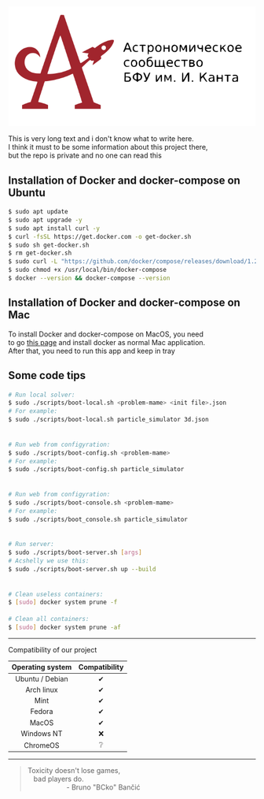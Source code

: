 <p align="center"><a href="https://astromodel.ru"><img alt="Astromodel" src="./configurator/static/images/logo.svg"></a></p>

This is very long text and i don't know what to write here. <br>
I think it must to be some information about this project there, <br>
but the repo is private and no one can read this <br>

## Installation of Docker and docker-compose on Ubuntu ##

```bash
$ sudo apt update
$ sudo apt upgrade -y
$ sudo apt install curl -y
$ curl -fsSL https://get.docker.com -o get-docker.sh
$ sudo sh get-docker.sh
$ rm get-docker.sh
$ sudo curl -L "https://github.com/docker/compose/releases/download/1.29.2/docker-compose-$(uname -s)-$(uname -m)" -o /usr/local/bin/docker-compose
$ sudo chmod +x /usr/local/bin/docker-compose
$ docker --version && docker-compose --version
```
## Installation of Docker and docker-compose on Mac ##
To install Docker and docker-compose on MacOS, you need<br>
to go [this page](https://docs.docker.com/docker-for-mac/install/)
and install docker as normal Mac application.<br>
After that, you need to run this app and keep in tray<br>

## Some code tips ##

```bash
# Run local solver:
$ sudo ./scripts/boot-local.sh <problem-mame> <init file>.json
# For example:
$ sudo ./scripts/boot-local.sh particle_simulator 3d.json


# Run web from configyration:
$ sudo ./scripts/boot-config.sh <problem-mame>
# For example:
$ sudo ./scripts/boot-config.sh particle_simulator


# Run web from configyration:
$ sudo ./scripts/boot-console.sh <problem-mame>
# For example:
$ sudo ./scripts/boot_console.sh particle_simulator


# Run server:
$ sudo ./scripts/boot-server.sh [args]
# Acshelly we use this:
$ sudo ./scripts/boot-server.sh up --build


# Clean useless containers:
$ [sudo] docker system prune -f

# Clean all containers:
$ [sudo] docker system prune -af
```


-----------------------------------------

Compatibility of our project

| **Operating system** | **Compatibility** |
|:--------------------:|:-----------------:|
|    Ubuntu / Debian   |          ✔       |
|      Arch linux      |          ✔       |
|         Mint         |          ✔       |
|        Fedora        |          ✔       |
|         MacOS        |          ✔       |
|      Windows NT      |          ❌       |
|       ChromeOS       |          ❔       |

-----------------------------------------

> Toxicity doesn't lose games, <br>
> &nbsp;&nbsp;&nbsp;bad players do. <br>
> &nbsp;&nbsp;&nbsp;&nbsp;&nbsp;&nbsp;&nbsp;&nbsp;&nbsp;&nbsp;&nbsp;&nbsp;&nbsp;&nbsp;&nbsp;&nbsp;&nbsp;&nbsp;&nbsp;&nbsp;\- Bruno "BCko" Bančić
